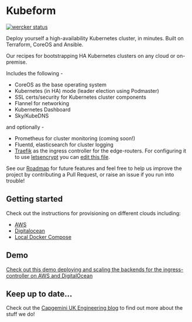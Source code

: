 Kubeform
========
[![wercker
status](https://app.wercker.com/status/d51be2fb5ae796055969b74d7924a059/s/master
"wercker
status")](https://app.wercker.com/project/bykey/d51be2fb5ae796055969b74d7924a059)

Deploy yourself a high-availability Kubernetes cluster, in minutes.
Built on Terraform, CoreOS and Ansible.

Our recipes for bootstrapping HA Kubernetes clusters on any cloud or on-premise.

Includes the following -

* CoreOS as the base operating system
* Kubernetes (in HA) mode (leader election using Podmaster)
* SSL certs/security for Kubernetes cluster components
* Flannel for networking
* Kubernetes Dashboard
* Sky/KubeDNS

and optionally -

* Prometheus for cluster monitoring (coming soon!)
* Fluentd, elasticsearch for cluster logging
* [Traefik](https://docs.traefik.io/toml/#kubernetes-ingress-backend) as the ingress controller for the edge-routers. For configuring it to use [letsencrypt](https://letsencrypt.org/) you can [edit this file](https://github.com/Capgemini/kubeform/blob/master/roles/addons/files/traefik.toml).

See our [Roadmap](/docs/roadmap.md) for future features and feel free to help us improve the project
by contributing a Pull Request, or raise an issue if you run into trouble!

## Getting started

Check out the instructions for provisioning on different clouds including:

* [AWS](/docs/getting-started-guides/aws/public.md)
* [Digitalocean](/docs/getting-started-guides/digitalocean.md)
* [Local Docker Compose](/docs/getting-started-guides/docker-compose.md)

## Demo

[Check out this demo deploying and scaling the backends for the ingress-controller on AWS and DigitalOcean](https://www.youtube.com/watch?v=Ejc5rKTzHiQ)

## Keep up to date...

Check out the [Capgemini UK Engineering blog](http://capgemini.github.io/) to find out more about the stuff we do!
